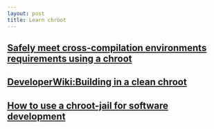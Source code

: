 ```yaml
---
layout: post
title: Learn chroot
---
```


## [Safely meet cross-compilation environments requirements using a chroot](http://www.kaizou.org/2014/02/cross-compile-chroot.html)

## [DeveloperWiki:Building in a clean chroot](https://wiki.archlinux.org/index.php/DeveloperWiki:Building_in_a_clean_chroot)

## [How to use a chroot-jail for software development](http://gernotklingler.com/blog/use-chroot-jail-software-development/)
